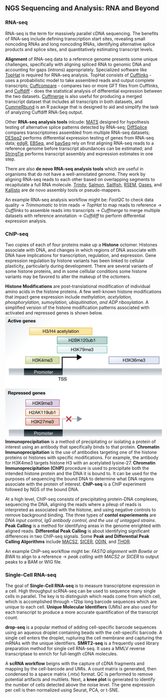 ## NGS Sequencing and Analysis: RNA and Beyond

### RNA-seq
RNA-seq is the term for massively parallel cDNA sequencing. The benefits of RNA-seq include defining transcription start sites, revealing small noncoding RNAs and long noncoding RNAs, identifying alternative splice products and splice sites, and quantitatively estimating transcript levels.

**Alignment** of RNA-seq data to a reference genome presents some unique challenges, specifically with aligning spliced RNA to genomic DNA and accounting for gaps (introns) appropriately. Specialized software like [TopHat](http://ccb.jhu.edu/software/tophat/manual.shtml) is required for RNA-seq analysis. TopHat consists of [Cufflinks](http://cole-trapnell-lab.github.io/cufflinks/cufflinks/index.html#cufflinks-output-files) - uses a probabilistic model to take assembled reads and output complete transcripts; [Cuffcompare](http://cole-trapnell-lab.github.io/cufflinks/cuffcompare/) - compares two or more GFT files from Cufflinks, and [Cuffdiff](http://cole-trapnell-lab.github.io/cufflinks/cuffdiff/index.html#cuffdiff-output-files) - does the statistical analysis of differential expression between the two datasets. [Cuffmerge](http://cole-trapnell-lab.github.io/cufflinks/cuffmerge/index.html#cuffmerge-output-files) is also useful for producing a merged transcript dataset that includes all transcripts in both datasets, and [CummeRbund](http://compbio.mit.edu/cummeRbund/index.html) is an R package that is designed to aid and simplify the task of analyzing Cuffdiff RNA-Seq output. 

Other **RNA-seq analysis tools** inlcude: [MATS](https://pubmed.ncbi.nlm.nih.gov/22266656/) designed for hypothesis testing of alternative splice patterns detected by RNA-seq; [DiffSplice](https://pubmed.ncbi.nlm.nih.gov/23155066/) compares transcriptomes assembled from multiple RNA-seq datasets; [DESeq2](https://genomebiology.biomedcentral.com/articles/10.1186/s13059-014-0550-8) performs differential expression testing of genes from RNA-seq data; [edgR](https://academic.oup.com/bioinformatics/article/26/1/139/182458), [EBSeq](https://www.bioconductor.org/packages/devel/bioc/vignettes/EBSeq/inst/doc/EBSeq_Vignette.pdf), and [baySeq](https://bmcbioinformatics.biomedcentral.com/articles/10.1186/1471-2105-11-422) rely on first aligning RNA-seq reads to a reference genome before transcript abundances can be estimated; and [StringTie](https://ccb.jhu.edu/software/stringtie/) performs transcript assembly and expression estimates in one step.

There are also **de novo RNA-seq analysis tools** which are useful in organisms that do not have a well-annotated genome. They work by aligning RNA-seq reads to each other based on overlapping segments to recapitulate a full RNA molecule. [Trinity](https://www.ncbi.nlm.nih.gov/pmc/articles/PMC3571712/), [Salmon](https://salmon.readthedocs.io/en/latest/), [Sailfish](https://www.nature.com/articles/nbt.2862), [RSEM](https://github.com/deweylab/RSEM), [Oases](https://pubmed.ncbi.nlm.nih.gov/22368243/), and [Kallisto](https://www.nature.com/articles/nbt.3519) are de novo assembly tools or pseudo-mappers. 

An example RNA-seq analysis workflow might be: *FastQC* to check data quality -> *Trimmomatic* to trim reads -> *TopHat* to map reads to reference -> *Cufflinks* to assemble reads into transcripts -> *Cuffmerge* to merge multiple datasets with reference annotation -> *Cuffdiff* to perform differential expression analysis.

### ChIP-seq
Two copies of each of four proteins make up a **Histone** octomer. Histones associate with DNA, and changes in which regions of DNA associate with DNA have implications for transcription, regulation, and expression. Gene expression regulation by histone variants has been linked to cellular plasticity, particularly during development. There are several variants of some histone proteins, and in some celllular conditions some histone variants may be favored to alter the makeup of the octomers. 

**Histone Modifications** are post-translational modification of individual amino acids in the histone proteins. A few well-known histone modifications that impact gene expression include _methylation, acetylation, phosphorylation, sumoylation, ubiquitination, and ADP ribosylation_. A simplified version of the histone modification patterns associated with activated and repressed genes is shown below. 
![histone.png](/files/histone.png)
**Immunoprecipitation** is a method of precipitating or isolating a protein of interest using an antibody that specifically binds to that protein. **Chromatin Immunoprecipitation** is the use of antibodies targeting one of the histone proteins or histones with specific modifications. For example, the antibody for H3K4me3 targets histone H3 with an acetylated lysine-27. **Chromatin Immunoprecipitation (ChIP)** procedure is used to precipitate both the intended histone protein and the DNA it is bound to. It can be used for the purposes of sequencing the bound DNA to determine what DNA regions associate with the protein of interest. **ChIP-seq** is a ChIP experiment followed by NGS of the bound DNA.

At a high level, ChIP-seq consists of precipitating protein-DNA complexes, sequencing the DNA, aligning the reads where a pileup of reads is interpreted as associated with the histone, and using negative controls to remove background binding. The three types of **contol experiements** are _DNA input control, IgG antibody control, and the use of untagged strains_. **Peak Calling** is a method for identifying areas in the genome enrighted with aligned reads. **Differential Peak Calling** is about identifying significant differences in two ChIP-seq signals. Some **Peak and Differential Peak Calling Algorithms** include [MACS2](https://pypi.org/project/MACS2/), [SICER](https://zanglab.github.io/SICER2/), [ODIN](https://www.costalab.org/publications-2/odin/), and [THOR](https://www.costalab.org/publications-2/thor/). 

An example ChIP-seq workflow might be: _FASTQ alignment with Bowtie or BWA_ to align to a reference -> _peak calling with MACS2 or SICER_ to output peaks to a BAM or WIG file. 
### Single-Cell RNA-seq
The goal of **Single-Cell RNA-seq** is to measure transcriptone expression in a cell. High throughput scRNA-seq can be used to sequence many single cells in parallel. The key is to distinguish which reads come from which cell, which is accomplished through ~12bp long barcode sequences which are unique to each cell. **Unique Molecular Identifiers** (UMIs) are also used for each transcript to produce a more accurate quantification of the transcript count.

**drop-seq** is a popular method of adding cell-specific barcode sequences using an aqueous droplet containing beads with the cell-specific barcode. A single cell enters the droplet, rupturing the cell membrane and capturing the mRNAs with the unique identifiers. **SMRT2-seq** is a frequently used library preparation method for single cell RNA-seq. It uses a MMLV reverse transcriptase to enrich for full-length cDNA molecules. 

A **scRNA workflow** beigns with the capture of cDNA fragments and mapping by the cell-barcode and UMIs. A count matrix is generated, then condensed to a sparce matrix (.mtx) format. QC is performed to remove potential artifacts and multilets. Next, a **knee plot** is generated to identify the number of cells detected above the noise level. The gene expression per cell is then normalized using Seurat, PCA, or t-SNE.  
